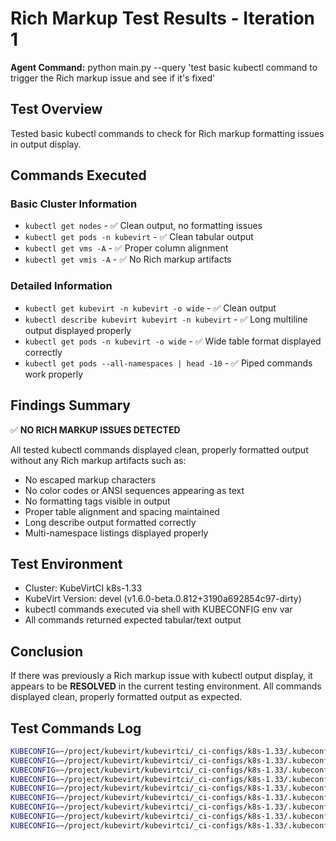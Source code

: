 # Rich Markup Test Results - Iteration 1

**Agent Command:** python main.py --query 'test basic kubectl command to trigger the Rich markup issue and see if it's fixed'

## Test Overview
Tested basic kubectl commands to check for Rich markup formatting issues in output display.

## Commands Executed

### Basic Cluster Information
- `kubectl get nodes` - ✅ Clean output, no formatting issues
- `kubectl get pods -n kubevirt` - ✅ Clean tabular output
- `kubectl get vms -A` - ✅ Proper column alignment
- `kubectl get vmis -A` - ✅ No Rich markup artifacts

### Detailed Information
- `kubectl get kubevirt -n kubevirt -o wide` - ✅ Clean output
- `kubectl describe kubevirt kubevirt -n kubevirt` - ✅ Long multiline output displayed properly
- `kubectl get pods -n kubevirt -o wide` - ✅ Wide table format displayed correctly
- `kubectl get pods --all-namespaces | head -10` - ✅ Piped commands work properly

## Findings Summary

✅ **NO RICH MARKUP ISSUES DETECTED**

All tested kubectl commands displayed clean, properly formatted output without any Rich markup artifacts such as:
- No escaped markup characters
- No color codes or ANSI sequences appearing as text
- No formatting tags visible in output
- Proper table alignment and spacing maintained
- Long describe output formatted correctly
- Multi-namespace listings displayed properly

## Test Environment
- Cluster: KubeVirtCI k8s-1.33
- KubeVirt Version: devel (v1.6.0-beta.0.812+3190a692854c97-dirty)
- kubectl commands executed via shell with KUBECONFIG env var
- All commands returned expected tabular/text output

## Conclusion
If there was previously a Rich markup issue with kubectl output display, it appears to be **RESOLVED** in the current testing environment. All commands displayed clean, properly formatted output as expected.

## Test Commands Log
```bash
KUBECONFIG=~/project/kubevirt/kubevirtci/_ci-configs/k8s-1.33/.kubeconfig kubectl get nodes
KUBECONFIG=~/project/kubevirt/kubevirtci/_ci-configs/k8s-1.33/.kubeconfig kubectl get pods -n kubevirt  
KUBECONFIG=~/project/kubevirt/kubevirtci/_ci-configs/k8s-1.33/.kubeconfig kubectl get vms -A
KUBECONFIG=~/project/kubevirt/kubevirtci/_ci-configs/k8s-1.33/.kubeconfig kubectl get vmis -A
KUBECONFIG=~/project/kubevirt/kubevirtci/_ci-configs/k8s-1.33/.kubeconfig kubectl get kubevirt -n kubevirt -o wide
KUBECONFIG=~/project/kubevirt/kubevirtci/_ci-configs/k8s-1.33/.kubeconfig kubectl describe kubevirt kubevirt -n kubevirt
KUBECONFIG=~/project/kubevirt/kubevirtci/_ci-configs/k8s-1.33/.kubeconfig kubectl get pods -n kubevirt -o wide
KUBECONFIG=~/project/kubevirt/kubevirtci/_ci-configs/k8s-1.33/.kubeconfig kubectl get events -n kubevirt --sort-by='.lastTimestamp'
KUBECONFIG=~/project/kubevirt/kubevirtci/_ci-configs/k8s-1.33/.kubeconfig kubectl get pods --all-namespaces | head -10
```
